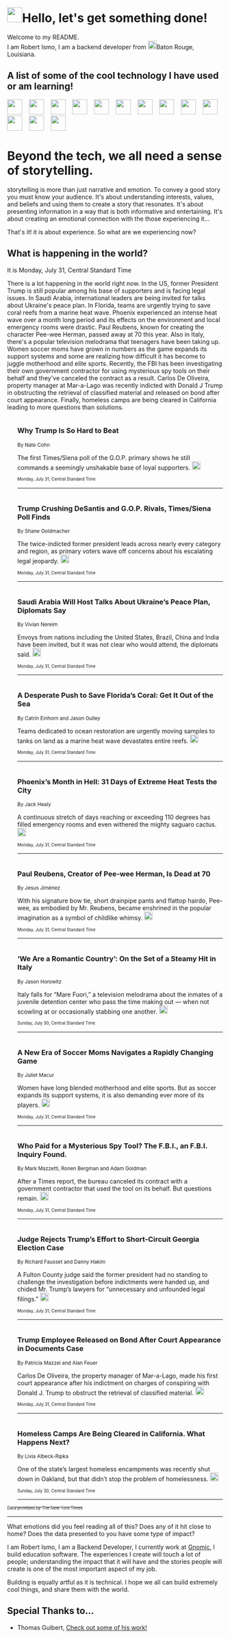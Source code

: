 <h1><img src="https://emojis.slackmojis.com/emojis/images/1643514375/3493/hot-coffee.gif?1643514375" width="35"/>Hello, let's get something done!</h1>

<p>Welcome to my README.<br/>
I am Robert Ismo, I am a backend developer from <img src="https://emojis.slackmojis.com/emojis/images/1638395689/50435/moulin_rouge.png?1638395689" width="20"/>Baton Rouge, Louisiana.</p>
<h2>A list of some of the cool technology I have used or am learning!</h2>
<p>
<img src="https://emojis.slackmojis.com/emojis/images/1643516091/21142/meow_bongotap.gif?1643516091" width="35" alt="">
<img src="https://img.shields.io/badge/Favorite%20Frontend%20Framework-SvelteKit-f83903" alt="">
<img src="https://img.shields.io/badge/Second%20Favorite-Vue-40b581" alt="">
<img src="https://img.shields.io/badge/Most%20Used%20Runtime-Nodejs-78b061" alt="">
<img src="https://emojis.slackmojis.com/emojis/images/1643517416/34482/fire.gif?1643517416" width="35" alt="">
<img src="https://img.shields.io/badge/Javascript%20But%20Better-Typescript-0078ca" alt="">
<img src="https://img.shields.io/badge/Favorite%20Language-Elixir-3e244d" alt="">
<img src="https://img.shields.io/badge/Containerize%20Everything-Docker-6ac9ef" alt="">
<img src="https://emojis.slackmojis.com/emojis/images/1643514596/5999/meow_party.gif?1643514596" width="35" alt="">
<img src="https://img.shields.io/badge/API%20Love%20Language-Graphql-de32a5" alt="">
<img src="https://img.shields.io/badge/Our%20Favorite%20Version%20Controller-Git-e94f33" alt="">
<img src="https://img.shields.io/badge/Favorite%20Database-Redis-d42d1d" alt="">
<img src="https://emojis.slackmojis.com/emojis/images/1643514559/5584/deployparrot.gif?1643514559" width="35" alt="">
<img src="https://img.shields.io/badge/Container%20Interstate-RabbitMQ-f66200" alt="">
<img src="https://img.shields.io/badge/Gotta%20Learn-Kubernetes-316adf" alt="">
<img src="https://img.shields.io/badge/Really%20Mature%20Now-WASM-654fef" alt="">
<img src="https://emojis.slackmojis.com/emojis/images/1666642497/61942/dance_vibe.gif?1666642497" width="35" alt="">
<img src="https://img.shields.io/badge/For%20My%20M1-ARM64-657d96" alt="">
<img src="https://img.shields.io/badge/Loving%20This%20So%20Much-TailwindCSS-17bcb5" alt="">
<img src="https://img.shields.io/badge/Cool%20Build%20Tool-Vite-f9cb24" alt="">
<img src="https://emojis.slackmojis.com/emojis/images/1669231376/62819/working-on-it.gif?1669231376" width="35" alt="">
<img src="https://img.shields.io/badge/Fun%20and%20Easy%20Database-MongoDB-5f8c49" alt="">
<img src="https://img.shields.io/badge/JS%20Life%20Support-NPM-c73737" alt="">
<img src="https://img.shields.io/badge/I%20Liked%20It-DynamoDB-0073b9" alt="">
<img src="https://emojis.slackmojis.com/emojis/images/1643514045/46/question.gif?1643514045" width="35" alt="">
<img src="https://img.shields.io/badge/cool-React-60d6f9" alt="">
<img src="https://img.shields.io/badge/Future%20Big%20Project-Lambda-f37e00" alt="">
<img src="https://img.shields.io/badge/NPM%20But%20Better-PNPM-f1aa07" alt="">
<img src="https://emojis.slackmojis.com/emojis/images/1643514943/9662/fbwow.gif?1643514943" width="35" alt="">
<img src="https://img.shields.io/badge/First%20Language-C-662079" alt="">
<img src="https://img.shields.io/badge/Where%20I%20Deploy%20Frontend-Vercel-000000" alt="">
<img src="https://img.shields.io/badge/Who%20Does%20not%20Want%20an%20App-Swift-f9492a" alt="">
<img src="https://emojis.slackmojis.com/emojis/images/1643514058/151/javascript.png?1643514058" width="35" alt="">
<img src="https://img.shields.io/badge/cool-Python-fbd542" alt="">
<img src="https://img.shields.io/badge/Favorite%20Something-Stripe-656cdc" alt="">
<img src="https://img.shields.io/badge/Of%20Course-HTML5-ed6327" alt="">
<img src="https://emojis.slackmojis.com/emojis/images/1660415405/60731/bomb.gif?1660415405" width="35" alt="">
<img src="https://img.shields.io/badge/hate-CSS-2964ec" alt="">
<img src="https://img.shields.io/badge/Learning-CircleCI-141215" alt="">
<img src="https://img.shields.io/badge/Learning-Rust-fbbb3b" alt="">
<img src="https://emojis.slackmojis.com/emojis/images/1660415397/60712/writing-hand.gif?1660415397" width="35" alt="">
<img src="https://img.shields.io/badge/Dev%20Browser%20of%20Choice-Firefox-cc4e26" alt="">
<img src="https://img.shields.io/badge/Recoverying%20From%20Windows-UNIX-1781e3" alt="">
<img src="https://img.shields.io/badge/LOVE-LogSeq-90c1c2" alt="">
<img src="https://emojis.slackmojis.com/emojis/images/1643514066/223/kirby.gif?1643514066" width="35" alt="">
<img src="https://img.shields.io/badge/Daily%20Driver-MacOS-e6e6e8" alt="">
<img src="https://img.shields.io/badge/Git%20Server-Github-000000" alt="">
<img src="https://img.shields.io/badge/enjoyable-EC2-f17428" alt="">
<img src="https://emojis.slackmojis.com/emojis/images/1643514239/2069/excited.gif?1643514239" width="35" alt="">
</p>
<h1>Beyond the tech, we all need a sense of storytelling.</h1>
<p>storytelling is more than just narrative and emotion. To convey a good story you must know your audience. It's about understanding interests, values, and beliefs and using them to create a story that resonates. It's about presenting information in a way that is both informative and entertaining. It's about creating an emotional connection with the those experiencing it...</p>
<p>That's it! it is about experience. So what are we experiencing now?</p>
<h2>What is happening in the world?</h2>
<p>It is Monday, July 31, Central Standard Time</p>
<p>
There is a lot happening in the world right now. In the US, former President Trump is still popular among his base of supporters and is facing legal issues. In Saudi Arabia, international leaders are being invited for talks about Ukraine&#39;s peace plan. In Florida, teams are urgently trying to save coral reefs from a marine heat wave. Phoenix experienced an intense heat wave over a month long period and its effects on the environment and local emergency rooms were drastic. Paul Reubens, known for creating the character Pee-wee Herman, passed away at 70 this year. Also in Italy, there&#39;s a popular television melodrama that teenagers have been taking up. Women soccer moms have grown in numbers as the game expands its support systems and some are realizing how difficult it has become to juggle motherhood and elite sports. Recently, the FBI has been investigating their own government contractor for using mysterious spy tools on their behalf and they&#39;ve canceled the contract as a result. Carlos De Oliveira, property manager at Mar-a-Lago was recently indicted with Donald J Trump in obstructing the retrieval of classified material and released on bond after court appearance. Finally, homeless camps are being cleared in California leading to more questions than solutions.</p>
<ol>
<img src="https://img.shields.io/badge/-upshot-blue" alt="">
<h3>Why Trump Is So Hard to Beat</h3>
<sub>By Nate Cohn</sub>
<p>The first Times&#x2F;Siena poll of the G.O.P. primary shows he still commands a seemingly unshakable base of loyal supporters.  <a href="https://nyti.ms/3Oza1DY"><img src="https://developer.nytimes.com/files/poweredby_nytimes_30b.png?v=1583354208352" height="20"></a></p>
<sub><sub>Monday, July 31, Central Standard Time</sub></sub>
<hr/>
<img src="https://img.shields.io/badge/-us-blue" alt="">
<h3>Trump Crushing DeSantis and G.O.P. Rivals, Times&#x2F;Siena Poll Finds</h3>
<sub>By Shane Goldmacher</sub>
<p>The twice-indicted former president leads across nearly every category and region, as primary voters wave off concerns about his escalating legal jeopardy.  <a href="https://nyti.ms/44KmZo7"><img src="https://developer.nytimes.com/files/poweredby_nytimes_30b.png?v=1583354208352" height="20"></a></p>
<sub><sub>Monday, July 31, Central Standard Time</sub></sub>
<hr/>
<img src="https://img.shields.io/badge/-world-blue" alt="">
<h3>Saudi Arabia Will Host Talks About Ukraine’s Peace Plan, Diplomats Say</h3>
<sub>By Vivian Nereim</sub>
<p>Envoys from nations including the United States, Brazil, China and India have been invited, but it was not clear who would attend, the diplomats said.  <a href="https://nyti.ms/3OdGxu0"><img src="https://developer.nytimes.com/files/poweredby_nytimes_30b.png?v=1583354208352" height="20"></a></p>
<sub><sub>Monday, July 31, Central Standard Time</sub></sub>
<hr/>
<img src="https://img.shields.io/badge/-climate-blue" alt="">
<h3>A Desperate Push to Save Florida’s Coral: Get It Out of the Sea</h3>
<sub>By Catrin Einhorn and Jason Gulley</sub>
<p>Teams dedicated to ocean restoration are urgently moving samples to tanks on land as a marine heat wave devastates entire reefs.  <a href="https://nyti.ms/3DzmTna"><img src="https://developer.nytimes.com/files/poweredby_nytimes_30b.png?v=1583354208352" height="20"></a></p>
<sub><sub>Monday, July 31, Central Standard Time</sub></sub>
<hr/>
<img src="https://img.shields.io/badge/-us-blue" alt="">
<h3>Phoenix’s Month in Hell: 31 Days of Extreme Heat Tests the City</h3>
<sub>By Jack Healy</sub>
<p>A continuous stretch of days reaching or exceeding 110 degrees has filled emergency rooms and even withered the mighty saguaro cactus.  <a href="https://nyti.ms/3YcxwG4"><img src="https://developer.nytimes.com/files/poweredby_nytimes_30b.png?v=1583354208352" height="20"></a></p>
<sub><sub>Monday, July 31, Central Standard Time</sub></sub>
<hr/>
<img src="https://img.shields.io/badge/-arts-blue" alt="">
<h3>Paul Reubens, Creator of Pee-wee Herman, Is Dead at 70</h3>
<sub>By Jesus Jiménez</sub>
<p>With his signature bow tie, short drainpipe pants and flattop hairdo, Pee-wee, as embodied by Mr. Reubens, became enshrined in the popular imagination as a symbol of childlike whimsy.  <a href="https://nyti.ms/3QpYZ5n"><img src="https://developer.nytimes.com/files/poweredby_nytimes_30b.png?v=1583354208352" height="20"></a></p>
<sub><sub>Monday, July 31, Central Standard Time</sub></sub>
<hr/>
<img src="https://img.shields.io/badge/-world-blue" alt="">
<h3>‘We Are a Romantic Country’: On the Set of a Steamy Hit in Italy</h3>
<sub>By Jason Horowitz</sub>
<p>Italy falls for “Mare Fuori,” a television melodrama about the inmates of a juvenile detention center who pass the time making out — when not scowling at or occasionally stabbing one another.  <a href="https://nyti.ms/45aMoXP"><img src="https://developer.nytimes.com/files/poweredby_nytimes_30b.png?v=1583354208352" height="20"></a></p>
<sub><sub>Sunday, July 30, Central Standard Time</sub></sub>
<hr/>
<img src="https://img.shields.io/badge/-sports-blue" alt="">
<h3>A New Era of Soccer Moms Navigates a Rapidly Changing Game</h3>
<sub>By Juliet Macur</sub>
<p>Women have long blended motherhood and elite sports. But as soccer expands its support systems, it is also demanding ever more of its players.  <a href="https://nyti.ms/3Yigc2y"><img src="https://developer.nytimes.com/files/poweredby_nytimes_30b.png?v=1583354208352" height="20"></a></p>
<sub><sub>Monday, July 31, Central Standard Time</sub></sub>
<hr/>
<img src="https://img.shields.io/badge/-us-blue" alt="">
<h3>Who Paid for a Mysterious Spy Tool? The F.B.I., an F.B.I. Inquiry Found.</h3>
<sub>By Mark Mazzetti, Ronen Bergman and Adam Goldman</sub>
<p>After a Times report, the bureau canceled its contract with a government contractor that used the tool on its behalf. But questions remain.  <a href="https://nyti.ms/3q7GMib"><img src="https://developer.nytimes.com/files/poweredby_nytimes_30b.png?v=1583354208352" height="20"></a></p>
<sub><sub>Monday, July 31, Central Standard Time</sub></sub>
<hr/>
<img src="https://img.shields.io/badge/-us-blue" alt="">
<h3>Judge Rejects Trump’s Effort to Short-Circuit Georgia Election Case</h3>
<sub>By Richard Fausset and Danny Hakim</sub>
<p>A Fulton County judge said the former president had no standing to challenge the investigation before indictments were handed up, and chided Mr. Trump’s lawyers for “unnecessary and unfounded legal filings.”  <a href="https://nyti.ms/3Kq3xEP"><img src="https://developer.nytimes.com/files/poweredby_nytimes_30b.png?v=1583354208352" height="20"></a></p>
<sub><sub>Monday, July 31, Central Standard Time</sub></sub>
<hr/>
<img src="https://img.shields.io/badge/-us-blue" alt="">
<h3>Trump Employee Released on Bond After Court Appearance in Documents Case</h3>
<sub>By Patricia Mazzei and Alan Feuer</sub>
<p>Carlos De Oliveira, the property manager of Mar-a-Lago, made his first court appearance after his indictment on charges of conspiring with Donald J. Trump to obstruct the retrieval of classified material.  <a href="https://nyti.ms/3KkJIyT"><img src="https://developer.nytimes.com/files/poweredby_nytimes_30b.png?v=1583354208352" height="20"></a></p>
<sub><sub>Monday, July 31, Central Standard Time</sub></sub>
<hr/>
<img src="https://img.shields.io/badge/-us-blue" alt="">
<h3>Homeless Camps Are Being Cleared in California. What Happens Next?</h3>
<sub>By Livia Albeck-Ripka</sub>
<p>One of the state’s largest homeless encampments was recently shut down in Oakland, but that didn’t stop the problem of homelessness.  <a href="https://nyti.ms/45a78yX"><img src="https://developer.nytimes.com/files/poweredby_nytimes_30b.png?v=1583354208352" height="20"></a></p>
<sub><sub>Sunday, July 30, Central Standard Time</sub></sub>
<hr/>
</ol>
<a href="https://developer.nytimes.com"><sub><sub>Data provided by The New York Times</sub></sub></a>
<hr/>
<p>What emotions did you feel reading all of this? Does any of it hit close to home? Does the data presented to you have some type of impact?</p>
<p>I am Robert Ismo, I am a Backend Developer, I currently work at <a href="https://gnomic.education/">Gnomic</a>, I build education software. The experiences I create will touch a lot of people; understanding the impact that it will have and the stories people will create is one of the most important aspect of my job.</p>
<p>Building is equally artful as it is technical. I hope we all can build extremely cool things, and share them with the world.</p>
<h2>Special Thanks to...</h2>
<ul>
<li>Thomas Guibert, <a href="https://github.com/thmsgbrt/thmsgbrt">Check out some of his work!</a></li>
</ul>